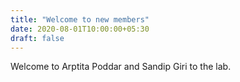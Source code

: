 ```yaml
---
title: "Welcome to new members"
date: 2020-08-01T10:00:00+05:30
draft: false
---
```

Welcome to Arptita Poddar and Sandip Giri to the lab.
